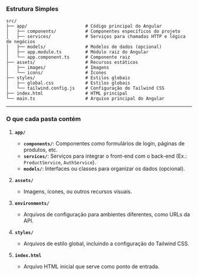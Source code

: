 ### **Estrutura Simples**

```
src/
├── app/                      # Código principal do Angular
│   ├── components/           # Componentes específicos do projeto
│   ├── services/             # Serviços para chamadas HTTP e lógica de negócios
│   ├── models/               # Modelos de dados (opcional)
│   ├── app.module.ts         # Módulo raiz do Angular
│   └── app.component.ts      # Componente raiz
├── assets/                   # Recursos estáticos
│   ├── images/               # Imagens
│   └── icons/                # Ícones        
├── styles/                   # Estilos globais
│   ├── global.css            # Estilos globais
│   └── tailwind.config.js    # Configuração do Tailwind CSS
├── index.html                # HTML principal
└── main.ts                   # Arquivo principal do Angular
```

---

### **O que cada pasta contém**
1. **`app/`**  
   - **`components/`**: Componentes como formulários de login, páginas de produtos, etc.
   - **`services/`**: Serviços para integrar o front-end com o back-end (Ex.: `ProductService`, `AuthService`).
   - **`models/`**: Interfaces ou classes para organizar os dados (opcional).

2. **`assets/`**  
   - Imagens, ícones, ou outros recursos visuais.

3. **`environments/`**  
   - Arquivos de configuração para ambientes diferentes, como URLs da API.

4. **`styles/`**  
   - Arquivos de estilo global, incluindo a configuração do Tailwind CSS.

5. **`index.html`**  
   - Arquivo HTML inicial que serve como ponto de entrada.
